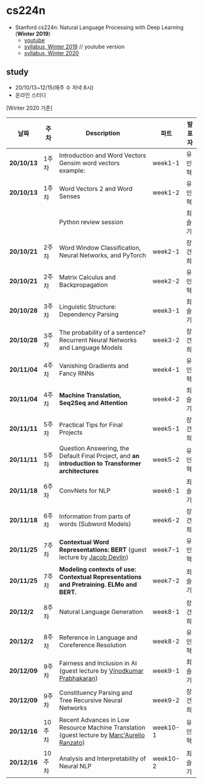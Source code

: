 # cs224n

* Stanford cs224n: Natural Language Processing with Deep Learning (**Winter 2019**)
  * [youtube](https://youtu.be/8rXD5-xhemo)
  * [syllabus, Winter 2019](https://web.stanford.edu/class/archive/cs/cs224n/cs224n.1194/) // youtube version
  * [syllabus, Winter 2020](http://web.stanford.edu/class/cs224n/)

    

## study

* 20/10/13~12/15(매주 수 저녁 8시)
* 온라인 스터디 



[Winter 2020 기준]

| 날짜         | 주차   | **Description**                                              | 파트     | 발표자 |
| ------------ | ------ | ------------------------------------------------------------ | -------- | ------ |
| **20/10/13** | 1주차  | Introduction and Word Vectors <br />Gensim word vectors example: | week1-1  | 유인혁 |
| **20/10/13** | 1주차  | Word Vectors 2 and Word Senses                               | week1-2  | 유인혁 |
|              |        | Python review session                                        |          | 최슬기 |
| **20/10/21** | 2주차  | Word Window Classification, Neural Networks, and PyTorch     | week2-1  | 장건희 |
| **20/10/21** | 2주차  | Matrix Calculus and Backpropagation                          | week2-2  | 유인혁 |
| **20/10/28** | 3주차  | Linguistic Structure: Dependency Parsing                     | week3-1  | 최슬기 |
| **20/10/28** | 3주차  | The probability of a sentence? Recurrent Neural Networks and Language Models | week3-2  | 장건희 |
| **20/11/04** | 4주차  | Vanishing Gradients and Fancy RNNs                           | week4-1  | 유인혁 |
| **20/11/04** | 4주차  | **Machine Translation, Seq2Seq and Attention**               | week4-2  | 최슬기 |
| **20/11/11** | 5주차  | Practical Tips for Final Projects                            | week5-1  | 장건희 |
| **20/11/11** | 5주차  | Question Answering, the Default Final Project, and **an** **introduction to Transformer architectures** | week5-2  | 유인혁 |
| **20/11/18** | 6주차  | ConvNets for NLP                                             | week6-1  | 최슬기 |
| **20/11/18** | 6주차  | Information from parts of words (Subword Models)             | week6-2  | 장건희 |
| **20/11/25** | 7주차  | **Contextual Word Representations: BERT** (guest lecture by [Jacob Devlin](https://research.google/people/106320/)) | week7-1  | 유인혁 |
| **20/11/25** | 7주차  | **Modeling contexts of use: Contextual Representations and Pretraining. ELMo and BERT.** | week7-2  | 최슬기 |
| **20/12/2**  | 8주차  | Natural Language Generation                                  | week8-1  | 장건희 |
| **20/12/2**  | 8주차  | Reference in Language and Coreference Resolution             | week8-2  | 유인혁 |
| **20/12/09** | 9주차  | Fairness and Inclusion in AI (guest lecture by [Vinodkumar Prabhakaran](https://www.cs.stanford.edu/~vinod/)) | week9-1  | 최슬기 |
| **20/12/09** | 9주차  | Constituency Parsing and Tree Recursive Neural Networks      | week9-2  | 장건희 |
| **20/12/16** | 10주차 | Recent Advances in Low Resource Machine Translation (guest lecture by [Marc'Aurelio Ranzato](https://ranzato.github.io/)) | week10-1 | 유인혁 |
| **20/12/16** | 10주차 | Analysis and Interpretability of Neural NLP                  | week10-2 | 최슬기 |

